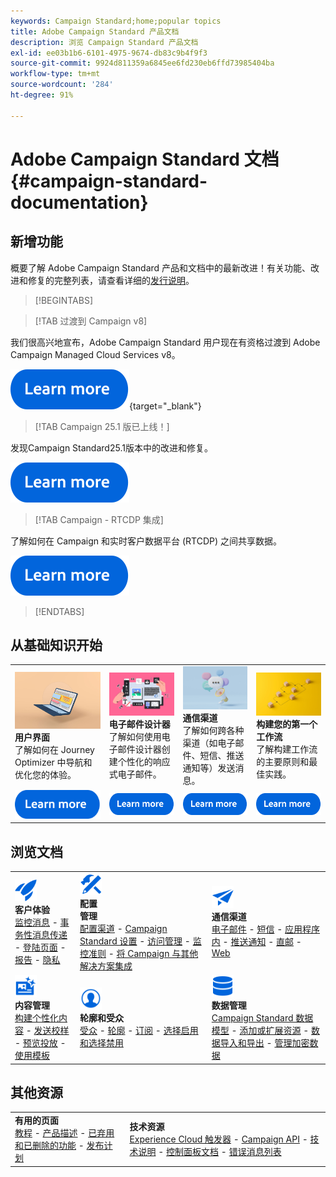 ```yaml
---
keywords: Campaign Standard;home;popular topics
title: Adobe Campaign Standard 产品文档
description: 浏览 Campaign Standard 产品文档
exl-id: ee03b1b6-6101-4975-9674-db83c9b4f9f3
source-git-commit: 9924d811359a6845ee6fd230eb6ffd73985404ba
workflow-type: tm+mt
source-wordcount: '284'
ht-degree: 91%

---
```


# Adobe Campaign Standard 文档 {#campaign-standard-documentation}

## 新增功能

概要了解 Adobe Campaign Standard 产品和文档中的最新改进！有关功能、改进和修复的完整列表，请查看详细的[发行说明](rn/using/release-notes.md)。

>[!BEGINTABS]

>[!TAB 过渡到 Campaign v8]

我们很高兴地宣布，Adobe Campaign Standard 用户现在有资格过渡到 Adobe Campaign Managed Cloud Services v8。

[![图像](assets/do-not-localize/learn-more-button.svg)](https://experienceleague.adobe.com/zh-hans/docs/campaign-web/acs-to-ac/home){target="_blank"}

>[!TAB Campaign 25.1 版已上线！]

发现Campaign Standard25.1版本中的改进和修复。

[![图像](assets/do-not-localize/learn-more-button.svg)](rn/using/release-notes.md)

>[!TAB Campaign - RTCDP 集成]

了解如何在 Campaign 和实时客户数据平台 (RTCDP) 之间共享数据。

[![图像](assets/do-not-localize/learn-more-button.svg)](integrating/using/get-started-sources-destinations.md)

>[!ENDTABS]

## 从基础知识开始

<table style="table-layout:fixed">
  <tr style="border: 0;">
    <td>
    <a href="start/using/about-the-interface.md"><img src="assets/do-not-localize/start-interface.jpeg"></a>
    <div><strong>用户界面</strong><br/>了解如何在 Journey Optimizer 中导航和优化您的体验。</div>
    </td>
    <td>
    <a href="designing/using/designing-content-in-adobe-campaign.md"><img src="assets/do-not-localize/start-designer.png"></a>
    <div><strong>电子邮件设计器</strong><br/>了解如何使用电子邮件设计器创建个性化的响应式电子邮件。</div>
    </td>
    <td>
    <a href="channels/using/get-started-communication-channels.md"><img src="assets/do-not-localize/start-deliveries.jpeg"></a>
    <div><strong>通信渠道</strong><br/>了解如何跨各种渠道（如电子邮件、短信、推送通知等）发送消息。
    </td>
    <td>
    <a href="automating/using/building-a-workflow.md"><img src="assets/do-not-localize/start-workflows.jpeg"></a>
    <div><strong>构建您的第一个工作流</strong><br/>了解构建工作流的主要原则和最佳实践。</div>
    </td>
  </tr>
  <tr style="border: 0;">
    <td align="center"><a href="start/using/about-the-interface.md"><img src="assets/do-not-localize/learn-more-button.svg"></a></td>
    <td align="center"><a href="designing/using/designing-content-in-adobe-campaign.md"><img src="assets/do-not-localize/learn-more-button.svg"></a></td>
    <td align="center"><a href="channels/using/get-started-communication-channels.md"><img src="assets/do-not-localize/learn-more-button.svg"></a></td>
    <td align="center"><a href="automating/using/building-a-workflow.md"><img src="assets/do-not-localize/learn-more-button.svg"></a></td>
    </tr>
</table>

## 浏览文档

<table style="table-layout:auto">
  <tr style="border: 0;">
    <td>
      <img src="assets/do-not-localize/icon-quick-start.svg" width="35px"><br/>
      <strong>客户体验</strong><br/><a href="sending/using/track-and-monitor.md">监控消息</a> - <a href="channels/using/getting-started-with-transactional-msg.md">事务性消息传递</a> - <a href="channels/using/getting-started-with-landing-pages.md">登陆页面</a> - <a href="reporting/using/about-dynamic-reports.md">报告</a> - <a href="start/using/privacy-management.md">隐私</a>
    </td>
    <td>
      <img src="assets/do-not-localize/icon-configure.svg" width="35px"><br/>
      <strong>配置<br/>管理</strong><br/><a href="administration/using/about-channel-configuration.md">配置渠道</a> - <a href="administration/using/about-campaign-standard-settings.md">Campaign Standard 设置</a>  - <a href="administration/using/about-access-management.md">访问管理</a> - <a href="administration/using/monitoring-guidelines.md">监控准则</a> - <a href="integrating/using/get-started-campaign-integrations.md">将 Campaign 与其他解决方案集成</a>
    </td>
    <td>
      <img src="assets/do-not-localize/icon-campaign.svg" width="35px"><br/>
      <strong>通信渠道</strong><br/><a href="channels/using/about-emails.md">电子邮件</a> - <a href="channels/using/about-sms-messages.md">短信</a> - <a href="channels/using/about-in-app-messaging.md">应用程序内</a> - <a href="channels/using/about-push-notifications.md">推送通知</a> - <a href="channels/using/about-direct-mail.md">直邮</a> - <a href="channels/using/about-direct-mail.md">Web</a>
    </td>
  </tr>
  <tr style="border: 0;">
    <td>
      <img src="assets/do-not-localize/icon-content.svg" width="35px"><br/>
      <strong>内容管理</strong><br/><a href="sending/using/design-and-personalize.md">构建个性化内容</a> - <a href="sending/using/sending-proofs.md">发送校样</a> - <a href="sending/using/previewing-messages.md">预览投放</a> - <a href="sending/using/use-templates.md">使用模板</a>
    </td>
    <td>
      <img src="assets/do-not-localize/icon_profile-audience.svg" width="35px"><br/>
      <strong>轮廓和受众</strong><br/><a href="audiences/using/about-audiences.md">受众</a> - <a href="audiences/using/about-profiles.md">轮廓</a> - <a href="audiences/using/about-subscriptions.md">订阅</a> - <a href="audiences/using/about-opt-in-and-opt-out-in-campaign.md">选择启用和选择禁用</a>
    </td>
    <td>
      <img src="assets/do-not-localize/icon-data.svg" width="35px"><br/>
      <strong>数据管理</strong><br/><a href="developing/using/data-model-concepts.md">Campaign Standard 数据模型</a> - <a href="developing/using/key-steps-to-add-a-resource.md">添加或扩展资源</a> - <a href="automating/using/about-data-import-and-export.md">数据导入和导出</a> - <a href="automating/using/managing-encrypted-data.md">管理加密数据</a>
    </td>
  </tr>
</table>

## 其他资源

<table style="table-layout:fixed"><tr style="border: 0;">
<td><strong>有用的页面</strong><br/>
<a href="https://experienceleague.adobe.com/docs/campaign-standard-learn/tutorials/overview.html?lang=zh-Hans" target="_blank">教程</a> - <a href="https://helpx.adobe.com/cn/legal/product-descriptions/campaign-standard.html" target="_blank">产品描述</a> - <a href="rn/using/deprecated-features.md">已弃用和已删除的功能</a> - <a href="rn/using/release-planning.md">发布计划</a>
</td>
<td><strong>技术资源</strong><br/>
<a href="integrating/using/about-adobe-experience-cloud-triggers.md">Experience Cloud 触发器</a> - <a href="api/using/get-started-apis.md">Campaign API</a> - <a href="https://helpx.adobe.com/cn/campaign/kb/acs-article-list.html" target="blank">技术说明</a> - <a href="https://experienceleague.adobe.com/docs/control-panel/using/control-panel-home.html?lang=zh-Hans" target="_blank">控制面板文档</a> - <a href="https://experienceleague.adobe.com/developer/campaign-errors/error_codes.html?lang=zh-Hans">错误消息列表</a>
</td>
</tr></table>